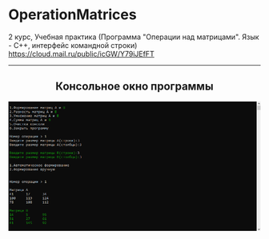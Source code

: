 # OperationMatrices
2 курс, Учебная практика (Программа "Операции над матрицами". Язык - С++, интерфейс командной строки) https://cloud.mail.ru/public/icGW/Y79iJEfFT
<hr/>
<h2 align="center">Консольное окно программы</h2>
<p align="center">
  <a href="123"><img src="https://github.com/kontr24/OperationMatrices/blob/867500e659af87c127c1af459155f75030141da0/ScreenshotsApplication/ConsoleWindow.png"></img></a>
</p>
